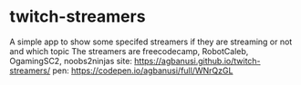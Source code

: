 # twitch-streamers
A simple app to show some specifed streamers if they are streaming or not and which topic
The streamers are freecodecamp, RobotCaleb, OgamingSC2, noobs2ninjas
site: https://agbanusi.github.io/twitch-streamers/  pen: https://codepen.io/agbanusi/full/WNrQzGL
